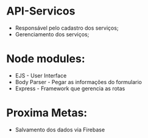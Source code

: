 # API-Servicos

* Responsável pelo cadastro dos serviços;
* Gerenciamento dos serviços;

# Node modules:

* EJS - User Interface
* Body Parser - Pegar as informações do formulario
* Express - Framework que gerencia as rotas

# Proxima Metas:

* Salvamento dos dados via Firebase